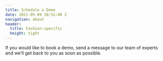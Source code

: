 ```yaml
---
title: Schedule a Demo
date: 2022-05-09 10:51:00 Z
navigation: about
header:
  title: Fashion-specific
  height: tight
---
```


If you would like to book a demo, send a message to our team of experts and we’ll get back to you as soon as possible.

<script charset="utf-8" type="text/javascript" src="//js.hsforms.net/forms/shell.js"></script>
<script>
  hbspt.forms.create({
	region: "na1",
	portalId: "9442988",
	formId: "d833b04c-593c-4411-92c0-6fb8043f40e2"
});
</script> 